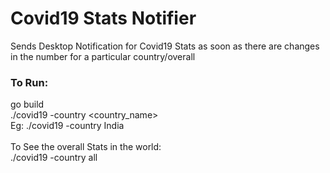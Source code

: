# Covid19 Stats Notifier
Sends Desktop Notification for Covid19 Stats as soon as there are changes in the number for a particular country/overall

### To Run: 
go build 
<br> ./covid19 -country <country_name>
<br> Eg: ./covid19 -country India
<br><br>
To See the overall Stats in the world:
<br>./covid19 -country all
